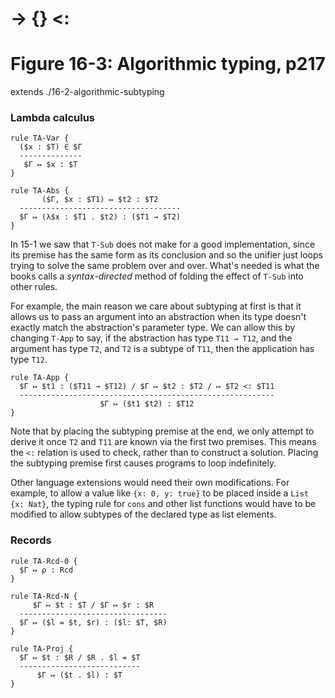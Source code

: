 # → {} <:
# Figure 16-3: Algorithmic typing, p217

extends ./16-2-algorithmic-subtyping

### Lambda calculus

    rule TA-Var {
      ($x : $T) ∈ $Γ
      --------------
       $Γ ↦ $x : $T
    }

    rule TA-Abs {
           ($Γ, $x : $T1) ↦ $t2 : $T2
      ------------------------------------
      $Γ ↦ (λ$x : $T1 . $t2) : ($T1 → $T2)
    }

In 15-1 we saw that `T-Sub` does not make for a good implementation, since its
premise has the same form as its conclusion and so the unifier just loops trying
to solve the same problem over and over. What's needed is what the books calls a
*syntax-directed* method of folding the effect of `T-Sub` into other rules.

For example, the main reason we care about subtyping at first is that it allows
us to pass an argument into an abstraction when its type doesn't exactly match
the abstraction's parameter type. We can allow this by changing `T-App` to say,
if the abstraction has type `T11 → T12`, and the argument has type `T2`, and
`T2` is a subtype of `T11`, then the application has type `T12`.

    rule TA-App {
      $Γ ↦ $t1 : ($T11 → $T12) / $Γ ↦ $t2 : $T2 / ↦ $T2 <: $T11
      ---------------------------------------------------------
                        $Γ ↦ ($t1 $t2) : $T12
    }

Note that by placing the subtyping premise at the end, we only attempt to derive
it once `T2` and `T11` are known via the first two premises. This means the `<:`
relation is used to check, rather than to construct a solution. Placing the
subtyping premise first causes programs to loop indefinitely.

Other language extensions would need their own modifications. For example, to
allow a value like `{x: 0, y: true}` to be placed inside a `List {x: Nat}`, the
typing rule for `cons` and other list functions would have to be modified to
allow subtypes of the declared type as list elements.

### Records

    rule TA-Rcd-0 {
      $Γ ↦ ρ : Rcd
    }

    rule TA-Rcd-N {
         $Γ ↦ $t : $T / $Γ ↦ $r : $R
      ---------------------------------
      $Γ ↦ ($l = $t, $r) : ($l: $T, $R)
    }

    rule TA-Proj {
      $Γ ↦ $t : $R / $R . $l = $T
      ---------------------------
          $Γ ↦ ($t . $l) : $T
    }
